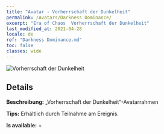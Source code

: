 ```yaml
---
title: "Avatar - Vorherrschaft der Dunkelheit"
permalink: /Avatars/Darkness Dominance/
excerpt: "Era of Chaos  Vorherrschaft der Dunkelheit"
last_modified_at: 2021-04-28
locale: de
ref: "Darkness Dominance.md"
toc: false
classes: wide
---
```

 ![Vorherrschaft der Dunkelheit](/images/a/avatarFrame_34.png)

## Details

 **Beschreibung:** „Vorherrschaft der Dunkelheit“-Avatarrahmen 

 **Tips:** Erhältlich durch Teilnahme am Ereignis. 

 **Is available:**  + 

